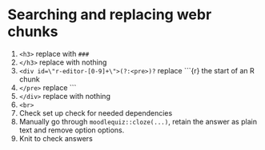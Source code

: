 # Searching and replacing webr chunks

1. `<h3>` replace with `###`
2. `</h3>` replace with nothing
3. `<div id=\"r-editor-[0-9]+\">(?:<pre>)?` replace ```{r} the start of an R chunk
4. `</pre>` replace ```
5. `</div>` replace with nothing
6. `<br>`
7. Check set up check for needed dependencies
8. Manually go through `moodlequiz::cloze(...)`, retain the answer as plain text and remove option options.
9. Knit to check answers






